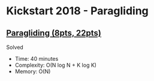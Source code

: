 # Kickstart 2018 - Paragliding

## [Paragliding (8pts, 22pts)](https://codingcompetitions.withgoogle.com/kickstart/round/0000000000050ee1/0000000000051006)

Solved

* Time: 40 minutes
* Complexity: O(N log N + K log K)
* Memory: O(N)
